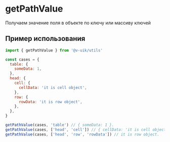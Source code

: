 # getPathValue

Получаем значение поля в объекте по ключу или массиву ключей

## Пример использования

```javascript
import { getPathValue } from '@v-uik/utils'

const cases = {
  table: {
    someData: 1,
  },
  head: {
    cell: {
      cellData: 'it is cell object',
    },
    row: {
      rowData: 'it is row object',
    },
  },
}

getPathValue(cases, 'table') // { someData: 1 }.
getPathValue(cases, ['head', 'cell']) // { cellData: 'it is cell object' }.
getPathValue(cases, ['head', 'row', 'rowData']) // it is row object.
```
